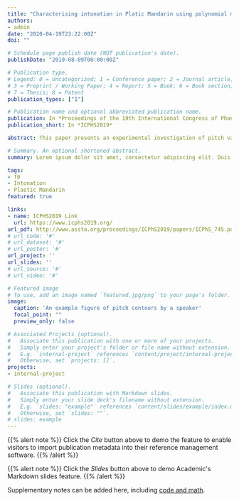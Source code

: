 ```yaml
---
title: "Characterising intonation in Platic Mandarin using polynomial modelling"
authors:
- admin
date: "2020-04-19T23:22:00Z"
doi: ""

# Schedule page publish date (NOT publication's date).
publishDate: "2019-08-09T00:00:00Z"

# Publication type.
# Legend: 0 = Uncategorized; 1 = Conference paper; 2 = Journal article;
# 3 = Preprint / Working Paper; 4 = Report; 5 = Book; 6 = Book section;
# 7 = Thesis; 8 = Patent
publication_types: ["1"]

# Publication name and optional abbreviated publication name.
publication: In *Proceedings of the 19th International Congress of Phonetic Sciences*
publication_short: In *ICPHS2019*

abstract: This paper presents an experimental investigation of pitch variations of tone sequences under different contexts in Plastic Mandarin, a newly-formed contact-induced regional Mandarin variety. Instead of describing f<sub>0</sub> variations of a single tone-bearing unit, the f<sub>0</sub> contours of trisyllabic phrases varying in tonal composition, utterance position, and focus condition were examined by building orthogonal polynomial models on production data elicited from connected semi-spontaneous natural speech. The coefficients of the models that capture the shape of f<sub>0</sub> contours were subjected to further linear mixed effects analysis. This study reveals the synergistic effects of tone interactions, focus, and declination, exerted on the f<sub>0</sub> of the whole phrase in an integrated manner. The findings enhance our knowledge of a prevalent yet scarcely studied Mandarin variety and contribute to the on-going research into the dynamic realisation of tone and intonation in connected speech.

# Summary. An optional shortened abstract.
summary: Lorem ipsum dolor sit amet, consectetur adipiscing elit. Duis posuere tellus ac convallis placerat. Proin tincidunt magna sed ex sollicitudin condimentum.

tags:
- f0
- Intonation
- Plastic Mandarin
featured: true

links:
- name: ICPHS2019 Link
  url: https://www.icphs2019.org/
url_pdf: http://www.assta.org/proceedings/ICPhS2019/papers/ICPhS_745.pdf
# url_code: '#'
# url_dataset: '#'
# url_poster: '#'
url_project: ''
url_slides: ''
# url_source: '#'
# url_video: '#'

# Featured image
# To use, add an image named `featured.jpg/png` to your page's folder. 
image:
  caption: 'An example figure of pitch contours by a speaker'
  focal_point: ""
  preview_only: false

# Associated Projects (optional).
#   Associate this publication with one or more of your projects.
#   Simply enter your project's folder or file name without extension.
#   E.g. `internal-project` references `content/project/internal-project/index.md`.
#   Otherwise, set `projects: []`.
projects:
- internal-project

# Slides (optional).
#   Associate this publication with Markdown slides.
#   Simply enter your slide deck's filename without extension.
#   E.g. `slides: "example"` references `content/slides/example/index.md`.
#   Otherwise, set `slides: ""`.
# slides: example
---
```


{{% alert note %}}
Click the *Cite* button above to demo the feature to enable visitors to import publication metadata into their reference management software.
{{% /alert %}}

{{% alert note %}}
Click the *Slides* button above to demo Academic's Markdown slides feature.
{{% /alert %}}

Supplementary notes can be added here, including [code and math](https://sourcethemes.com/academic/docs/writing-markdown-latex/).

